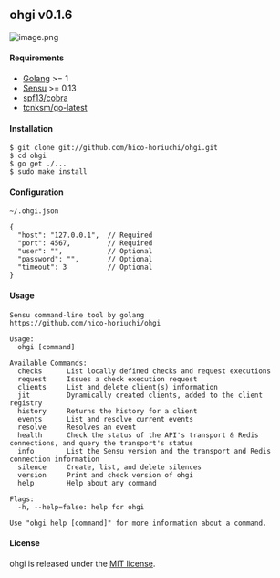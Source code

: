 ## ohgi v0.1.6

![image.png](https://raw.githubusercontent.com/hico-horiuchi/ohgi/master/image.png)

#### Requirements

  - [Golang](https://golang.org/) >= 1
  - [Sensu](http://sensuapp.org/) >= 0.13
  - [spf13/cobra](https://github.com/spf13/cobra)
  - [tcnksm/go-latest](https://github.com/tcnksm/go-latest)

#### Installation

    $ git clone git://github.com/hico-horiuchi/ohgi.git
    $ cd ohgi
    $ go get ./...
    $ sudo make install

#### Configuration

`~/.ohgi.json`

    {
      "host": "127.0.0.1",  // Required
      "port": 4567,         // Required
      "user": "",           // Optional
      "password": "",       // Optional
      "timeout": 3          // Optional
    }

#### Usage

    Sensu command-line tool by golang
    https://github.com/hico-horiuchi/ohgi
    
    Usage:
      ohgi [command]
    
    Available Commands:
      checks      List locally defined checks and request executions
      request     Issues a check execution request
      clients     List and delete client(s) information
      jit         Dynamically created clients, added to the client registry
      history     Returns the history for a client
      events      List and resolve current events
      resolve     Resolves an event
      health      Check the status of the API's transport & Redis connections, and query the transport's status
      info        List the Sensu version and the transport and Redis connection information
      silence     Create, list, and delete silences
      version     Print and check version of ohgi
      help        Help about any command
    
    Flags:
      -h, --help=false: help for ohgi
    
    Use "ohgi help [command]" for more information about a command.

#### License

ohgi is released under the [MIT license](https://raw.githubusercontent.com/hico-horiuchi/ohgi/master/LICENSE).
